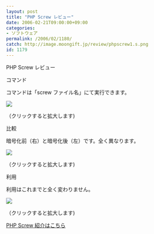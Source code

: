 ```yaml
---
layout: post
title: "PHP Screw レビュー"
date: 2006-02-21T09:00:00+09:00
categories:
- ソフトウェア
permalink: /2006/02/1180/
catch: http://image.moongift.jp/review/phpscrew1.s.png
id: 1179
---
```

PHP Screw レビュー  
<!--more-->

コマンド

  

コマンドは「screw ファイル名」にて実行できます。

  

[![](http://image.moongift.jp/review/phpscrew2.s.png)](http://image.moongift.jp/review/phpscrew2.png)  
  
（クリックすると拡大します)

  

比較

  

暗号化前（右）と暗号化後（左）です。全く異なります。

  

[![](http://image.moongift.jp/review/phpscrew1.s.png)](http://image.moongift.jp/review/phpscrew1.png)  
  
（クリックすると拡大します)

  

利用

  

利用はこれまでと全く変わりません。

  

[![](http://image.moongift.jp/review/phpscrew3.s.png)](http://image.moongift.jp/review/phpscrew3.png)  
  
（クリックすると拡大します)

  

[PHP Screw 紹介はこちら](http://oss.moongift.jp/intro/i-1177.html)

